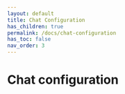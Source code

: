 ```yaml
---
layout: default
title: Chat Configuration
has_children: true
permalink: /docs/chat-configuration
has_toc: false
nav_order: 3
---
```


# Chat configuration